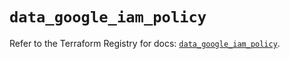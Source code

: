 # `data_google_iam_policy`

Refer to the Terraform Registry for docs: [`data_google_iam_policy`](https://registry.terraform.io/providers/hashicorp/google-beta/6.14.0/docs/data-sources/google_iam_policy).
